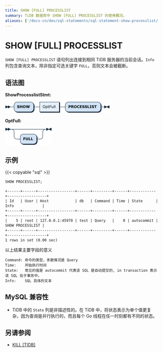 ```yaml
---
title: SHOW [FULL] PROCESSLIST
summary: TiDB 数据库中 SHOW [FULL] PROCESSLIST 的使用概况。
aliases: ['/docs-cn/dev/sql-statements/sql-statement-show-processlist/','/docs-cn/dev/reference/sql/statements/show-processlist/']
---
```


# SHOW [FULL] PROCESSLIST

`SHOW [FULL] PROCESSLIST` 语句列出连接到相同 TiDB 服务器的当前会话。`Info` 列包含查询文本，除非指定可选关键字 `FULL`，否则文本会被截断。

## 语法图

**ShowProcesslistStmt:**

![ShowProcesslistStmt](/media/sqlgram/ShowProcesslistStmt.png)

**OptFull:**

![OptFull](/media/sqlgram/OptFull.png)

## 示例

{{< copyable "sql" >}}

```sql
SHOW PROCESSLIST;
```

```
+------+------+-----------------+------+---------+------+------------+------------------+
| Id   | User | Host            | db   | Command | Time | State      | Info             |
+------+------+-----------------+------+---------+------+------------+------------------+
|    5 | root | 127.0.0.1:45970 | test | Query   |    0 | autocommit | SHOW PROCESSLIST |
+------+------+-----------------+------+---------+------+------------+------------------+
1 rows in set (0.00 sec)
```

以上结果主要字段的意义

```
Command: 命令的类型，多数情况是 Query
Time:    开始执行时间
State:   常见的值是 autocommit 代表该 SQL 是自动提交的, in transaction 表示该 SQL 处于事务中。
Info:    SQL 具体的文本
```

## MySQL 兼容性

* TiDB 中的 `State` 列是非描述性的。在 TiDB 中，将状态表示为单个值更复杂，因为查询是并行执行的，而且每个 Go 线程在任一时刻都有不同的状态。

## 另请参阅

* [KILL \[TIDB\]](/sql-statements/sql-statement-kill.md)
